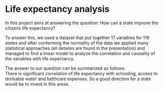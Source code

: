 # Life expectancy analysis

In this project aims at answering the question: How can a state improve the citizens life expectancy?  

To answer this, we used a dataset that put together 17 variables for 119 states and after conferming the normality of the data we applied many statistical approaches (all detailes are found in the presentation) and managed to find a linear model to analyze the correlation and causality of the variables with life expectancy.  

The answer to our question can be summarized as follows:  
There is significant correlation of life expectancy with schooling, access to drinkable water and helthcare expenses. So a good direction for a state would be to invest in this areas.
